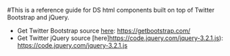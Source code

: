 #This is a reference guide for DS html components built on top of Twitter Bootstrap and jQuery.
- Get Twitter Bootstrap source [here](https://getbootstrap.com/): https://getbootstrap.com/
- Get Twitter jQuery source [here]https://code.jquery.com/jquery-3.2.1.js): https://code.jquery.com/jquery-3.2.1.js
